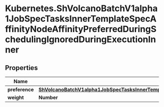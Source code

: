 # Kubernetes.ShVolcanoBatchV1alpha1JobSpecTasksInnerTemplateSpecAffinityNodeAffinityPreferredDuringSchedulingIgnoredDuringExecutionInner

## Properties

Name | Type | Description | Notes
------------ | ------------- | ------------- | -------------
**preference** | [**ShVolcanoBatchV1alpha1JobSpecTasksInnerTemplateSpecAffinityNodeAffinityPreferredDuringSchedulingIgnoredDuringExecutionInnerPreference**](ShVolcanoBatchV1alpha1JobSpecTasksInnerTemplateSpecAffinityNodeAffinityPreferredDuringSchedulingIgnoredDuringExecutionInnerPreference.md) |  | 
**weight** | **Number** |  | 


